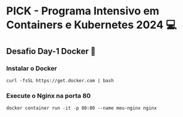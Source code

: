 # PICK - Programa Intensivo em Containers e Kubernetes 2024 :computer:

## Desafio Day-1 Docker :rocket:

### Instalar o Docker

```
curl -fsSL https://get.docker.com | bash
```

### Execute o Nginx na porta 80

```
docker container run -it -p 80:80 --name meu-nginx nginx
```

